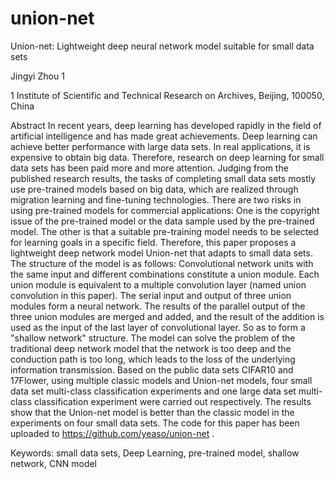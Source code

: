 # union-net
Union-net: Lightweight deep neural network model suitable for small data sets

Jingyi Zhou 1

1 Institute of Scientific and Technical Research on Archives, Beijing, 100050, China 

Abstract
In recent years, deep learning has developed rapidly in the field of artificial intelligence and has made great achievements. Deep learning can achieve better performance with large data sets. In real applications, it is expensive to obtain big data. Therefore, research on deep learning for small data sets has been paid more and more attention. Judging from the published research results, the tasks of completing small data sets mostly use pre-trained models based on big data, which are realized through migration learning and fine-tuning technologies. There are two risks in using pre-trained models for commercial applications: One is the copyright issue of the pre-trained model or the data sample used by the pre-trained model. The other is that a suitable pre-training model needs to be selected for learning goals in a specific field. Therefore, this paper proposes a lightweight deep network model Union-net that adapts to small data sets. The structure of the model is as follows: Convolutional network units with the same input and different combinations constitute a union module. Each union module is equivalent to a multiple convolution layer (named union convolution in this paper). The serial input and output of three union modules form a  neural network. The results of the parallel output of the three union modules are merged and added, and the result of the addition is used as the input of the last layer of convolutional layer. So as to form a "shallow network" structure. The model can solve the problem of the traditional deep network model that the network is too deep and the conduction path is too long, which leads to the loss of the underlying information transmission. Based on the public data sets CIFAR10 and 17Flower, using multiple classic models and Union-net models, four small data set multi-class classification experiments and one large data set multi-class classification experiment were carried out respectively. The results show that the Union-net model is better than the classic model in the experiments on four small data sets. The code for this paper has been uploaded to https://github.com/yeaso/union-net .

Keywords: small data sets, Deep Learning, pre-trained model, shallow network, CNN model
